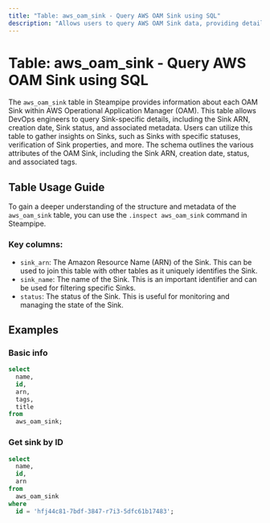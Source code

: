 ```yaml
---
title: "Table: aws_oam_sink - Query AWS OAM Sink using SQL"
description: "Allows users to query AWS OAM Sink data, providing detailed information about each AWS OAM Sink in your AWS account."
---
```


# Table: aws_oam_sink - Query AWS OAM Sink using SQL

The `aws_oam_sink` table in Steampipe provides information about each OAM Sink within AWS Operational Application Manager (OAM). This table allows DevOps engineers to query Sink-specific details, including the Sink ARN, creation date, Sink status, and associated metadata. Users can utilize this table to gather insights on Sinks, such as Sinks with specific statuses, verification of Sink properties, and more. The schema outlines the various attributes of the OAM Sink, including the Sink ARN, creation date, status, and associated tags.

## Table Usage Guide

To gain a deeper understanding of the structure and metadata of the `aws_oam_sink` table, you can use the `.inspect aws_oam_sink` command in Steampipe.

### Key columns:

- `sink_arn`: The Amazon Resource Name (ARN) of the Sink. This can be used to join this table with other tables as it uniquely identifies the Sink.
- `sink_name`: The name of the Sink. This is an important identifier and can be used for filtering specific Sinks.
- `status`: The status of the Sink. This is useful for monitoring and managing the state of the Sink.

## Examples

### Basic info

```sql
select
  name,
  id,
  arn,
  tags,
  title
from
  aws_oam_sink;
```

### Get sink by ID

```sql
select
  name,
  id,
  arn
from
  aws_oam_sink
where
  id = 'hfj44c81-7bdf-3847-r7i3-5dfc61b17483';
```